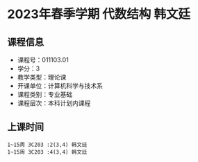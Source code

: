 # 2023年春季学期 代数结构 韩文廷






## 课程信息

- 课程号：011103.01
- 学分：3
- 教学类型：理论课
- 开课单位：计算机科学与技术系
- 课程类别：专业基础
- 课程层次：本科计划内课程

## 上课时间

```
1~15周 3C203 :2(3,4) 韩文廷
1~15周 3C203 :4(3,4) 韩文廷
```

